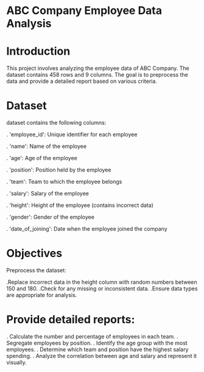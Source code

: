 # ABC Company Employee Data Analysis

# Introduction
  This project involves analyzing the employee data of ABC Company. The dataset contains 458 rows and 9 columns. The goal is to preprocess the data and provide a detailed report based on various criteria.

# Dataset
 dataset contains the following columns:

. 'employee_id': Unique identifier for each employee

. 'name': Name of the employee

. 'age': Age of the employee

. 'position': Position held by the employee

. 'team': Team to which the employee belongs

. 'salary': Salary of the employee

. 'height': Height of the employee (contains incorrect data)

. 'gender': Gender of the employee

. 'date_of_joining': Date when the employee joined the company

# Objectives
  Preprocess the dataset:

  .Replace incorrect data in the height column with random numbers between 150 and 180.
 .Check for any missing or inconsistent data.
 .Ensure data types are appropriate for analysis.
# Provide detailed reports:

. Calculate the number and percentage of employees in each team.
. Segregate employees by position.
. Identify the age group with the most employees.
. Determine which team and position have the highest salary spending.
. Analyze the correlation between age and salary and represent it visually.
